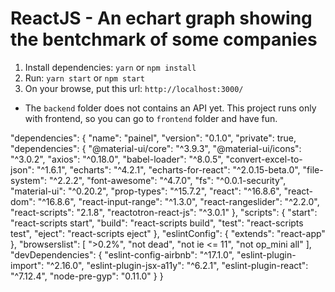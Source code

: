 # ReactJS - An echart graph showing the bentchmark of some companies

1. Install dependencies: `yarn` or `npm install`
2. Run: `yarn start` or `npm start`
3. On your browse, put this url: `http://localhost:3000/`

* The `backend` folder does not contains an API yet. This project runs only with frontend, so you can go to `frontend` folder and have fun.

"dependencies": {
  "name": "painel",
  "version": "0.1.0",
  "private": true,
  "dependencies": {
    "@material-ui/core": "^3.9.3",
    "@material-ui/icons": "^3.0.2",
    "axios": "^0.18.0",
    "babel-loader": "^8.0.5",
    "convert-excel-to-json": "^1.6.1",
    "echarts": "^4.2.1",
    "echarts-for-react": "^2.0.15-beta.0",
    "file-system": "^2.2.2",
    "font-awesome": "^4.7.0",
    "fs": "^0.0.1-security",
    "material-ui": "^0.20.2",
    "prop-types": "^15.7.2",
    "react": "^16.8.6",
    "react-dom": "^16.8.6",
    "react-input-range": "^1.3.0",
    "react-rangeslider": "^2.2.0",
    "react-scripts": "2.1.8",
    "reactotron-react-js": "^3.0.1"
  },
  "scripts": {
    "start": "react-scripts start",
    "build": "react-scripts build",
    "test": "react-scripts test",
    "eject": "react-scripts eject"
  },
  "eslintConfig": {
    "extends": "react-app"
  },
  "browserslist": [
    ">0.2%",
    "not dead",
    "not ie <= 11",
    "not op_mini all"
  ],
  "devDependencies": {
    "eslint-config-airbnb": "^17.1.0",
    "eslint-plugin-import": "^2.16.0",
    "eslint-plugin-jsx-a11y": "^6.2.1",
    "eslint-plugin-react": "^7.12.4",
    "node-pre-gyp": "0.11.0"
  }
}

